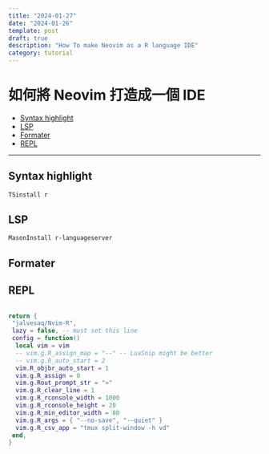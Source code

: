 ```yaml
---
title: "2024-01-27"
date: "2024-01-26"
template: post
draft: true
description: "How To make Neovim as a R language IDE"
category: tutorial
---
```


# 如何將 Neovim 打造成一個 IDE

<!-- _header: "Outline" -->

- [Syntax highlight](#syntax-highlight)
- [LSP](#lsp)
- [Formater](#formater)
- [REPL](#repl)

<!-- _footer: "" -->

<!--more-->

---

## Syntax highlight

```bash
TSinstall r
```

## LSP

```bash
MasonInstall r-languageserver

```

## Formater

## REPL

```lua

return {
 "jalvesaq/Nvim-R",
 lazy = false, -- must set this line
 config = function()
  local vim = vim
  -- vim.g.R_assign_map = "--" -- LuaSnip might be better
  -- vim.g.R_auto_start = 2
  vim.R_objbr_auto_start = 1
  vim.g.R_assign = 0
  vim.g.Rout_prompt_str = "»"
  vim.g.R_clear_line = 1
  vim.g.R_rconsole_width = 1000
  vim.g.R_rconsole_height = 20
  vim.g.R_min_editor_width = 80
  vim.g.R_args = { "--no-save", "--quiet" }
  vim.g.R_csv_app = "tmux split-window -h vd"
 end,
}
```
